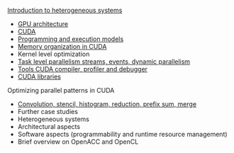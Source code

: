 
[Introduction to heterogeneous systems](src/01.Introduction%20to%20heterogeneous%20systems.md)

- [GPU architecture](src/02.GPU%20architecture.md) 
- [CUDA](src/03.CUDA.md)
- [Programming and execution models](src/04.Programming%20and%20execution%20models.md) 
- [Memory organization in CUDA](src/05.GPU%20memory%20hierarchy.md)
- Kernel level optimization
- [Task level parallelism streams, events, dynamic parallelism](projects/polimi-notes/MSc(english)%20(WIP)/GPUs%20and%20Heterogeneous%20Systems%20(WIP)/Task%20level%20parallelism%20streams,%20events,%20dynamic%20parallelism.md)
- [Tools CUDA compiler, profiler and debugger](projects/polimi-notes/MSc(english)%20(WIP)/GPUs%20and%20Heterogeneous%20Systems%20(WIP)/Tools%20CUDA%20compiler,%20profiler%20and%20debugger.md)
- [CUDA libraries](src/CUDA%20libraries.md)

Optimizing parallel patterns in CUDA

- [Convolution, stencil, histogram, reduction, prefix sum, merge](projects/polimi-notes/MSc(english)%20(WIP)/GPUs%20and%20Heterogeneous%20Systems%20(WIP)/Convolution,%20stencil,%20histogram,%20reduction,%20prefix%20sum,%20merge.md)
- Further case studies
- Heterogeneous systems
- Architectural aspects
- Software aspects (programmability and runtime resource 
management)
- Brief overview on OpenACC and OpenCL